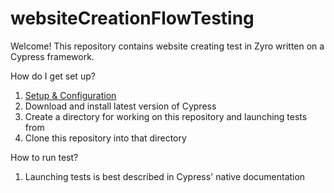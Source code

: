 # websiteCreationFlowTesting
Welcome! This repository contains website creating test in Zyro written on a Cypress framework.

How do I get set up?
1. [Setup & Configuration](https://docs.cypress.io/guides/getting-started/installing-cypress.html#System-requirements)
2. Download and install latest version of Cypress
3. Create a directory for working on this repository and launching tests from
4. Clone this repository into that directory

How to run test? 
1. Launching tests is best described in Cypress' native documentation
